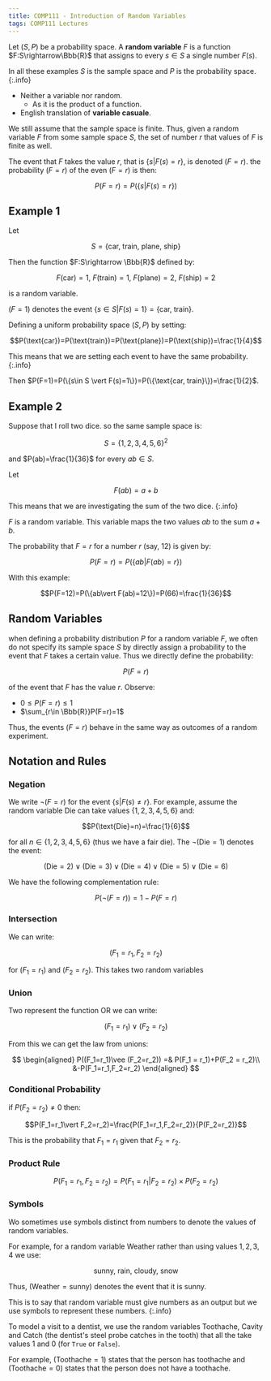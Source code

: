 ```yaml
---
title: COMP111 - Introduction of Random Variables
tags: COMP111 Lectures
---
```

Let $(S,P)$ be a probability space. A **random variable** $F$ is a function $F:S\rightarrow\Bbb{R}$ that assigns to every $s\in S$ a single number $F(s)$. 

In all these examples $S$ is the sample space and $P$ is the probability space.
{:.info}

* Neither a variable nor random.
	* As it is the product of a function.
* English translation of **variable casuale**.

We still assume that the sample space is finite. Thus, given a random variable $F$ from some sample space $S$, the set of number $r$ that values of $F$ is finite as well.

The event that $F$ takes the value $r$, that is $\{s\vert F(s)=r\}$, is denoted $(F=r)$. the probability $(F=r)$ of the even $(F=r)$ is then:

$$P(F=r)=P(\{s\vert F(s)=r\})$$

## Example 1
Let

$$S=\{\text{car, train, plane, ship}\}$$

Then the function $F:S\rightarrow \Bbb{R}$ defined by:

$$F(\text{car})=1,\ F(\text{train})=1,\ F(\text{plane})=2,\ F(\text{ship})=2$$

is a random variable.

$(F=1)$ denotes the event $\{s\in S \vert F(s) =1\} = \{\text{car, train}\}$.

Defining a uniform probability space $(S,P)$ by setting:

$$P(\text{car})=P(\text{train})=P(\text{plane})=P(\text{ship})=\frac{1}{4}$$

This means that we are setting each event to have the same probability.
{:.info}

Then $P(F=1)=P(\{s\in S \vert F(s)=1\})=P(\{\text{car, train}\})=\frac{1}{2}$.

## Example 2
Suppose that I roll two dice. so the same sample space is:

$$S=\{1,2,3,4,5,6\}^2$$

and $P(ab)=\frac{1}{36}$ for every $ab\in S$.

Let 

$$F(ab) = a+b$$

This means that we are investigating the sum of the two dice.
{:.info}

$F$ is a random variable. This variable maps the two values $ab$ to the sum $a+b$. 

The probability that $F=r$ for a number $r$ (say, 12) is given by:

$$P(F=r)=P(\{ab\vert F(ab)=r\})$$

With this example:

 $$P(F=12)=P(\{ab\vert F(ab)=12\})=P(66)=\frac{1}{36}$$
 
## Random Variables
when defining a probability distribution $P$ for a random variable $F$, we often do not specify its sample space $S$ by directly assign a probability to the event that $F$ takes a certain value. Thus we directly define the probability:

$$P(F=r)$$

of the event that $F$ has the value $r$. Observe:

* $0\leq P(F=r)\leq 1$
* $\sum_{r\in \Bbb{R}}P(F=r)=1$

Thus, the events $(F=r)$ behave in the same way as outcomes of a random experiment.

## Notation and Rules
### Negation
We write $\neg(F=r)$ for the event $\{s\vert F(s)\neq r\}$. For example, assume the random variable $\text{Die}$ can take values $\{1,2,3,4,5,6\}$ and:

$$P(\text{Die}=n)=\frac{1}{6}$$

for all $n\in \{1,2,3,4,5,6\}$ (thus we have a fair die). The $\neg(\text{Die}=1)$ denotes the event:

$$(\text{Die}=2)\vee (\text{Die}=3)\vee (\text{Die}=4)\vee (\text{Die}=5)\vee (\text{Die}=6)$$

We have the following complementation rule:

$$P(\neg(F=r))=1-P(F=r)$$

### Intersection
We can write:

$$(F_1=r_1,F_2=r_2)$$

for $(F_1=r_1)$ and $(F_2=r_2)$. This takes two random variables

### Union
Two represent the function OR we can write:

$$(F_1=r_1)\vee(F_2=r_2)$$

From this we can get the law from unions:

$$
\begin{aligned}
P((F_1=r_1)\vee (F_2=r_2)) =& P(F_1 = r_1)+P(F_2 = r_2)\\
&-P(F_1=r_1,F_2=r_2)
\end{aligned}
$$

### Conditional Probability
if $P(F_2=r_2)\neq0$ then:

$$P(F_1=r_1\vert F_2=r_2)=\frac{P(F_1=r_1,F_2=r_2)}{P(F_2=r_2)}$$

This is the probability that $F_1=r_1$ given that $F_2=r_2$.

### Product Rule
$$P(F_1=r_1,F_2=r_2)=P(F_1=r_1\vert F_2=r_2)\times P(F_2=r_2)$$

### Symbols
Wo sometimes use symbols distinct from numbers to denote the values of random variables.

For example, for a random variable $\text{Weather}$ rather than using values $1,2,3,4$ we use:

$$\text{sunny, rain, cloudy, snow}$$

Thus, $(\text{Weather}=\text{sunny})$ denotes the event that it is sunny.

This is to say that random variable must give numbers as an output but we use symbols to represent these numbers.
{:.info}

To model a visit  to a dentist, we use the random variables $\text{Toothache, Cavity}$ and $\text{Catch}$ (the dentist's steel probe catches in the tooth) that all the take values 1 and 0 (for `True` or `False`). 

For example, ($\text{Toothache}=1$) states that the person has toothache and ($\text{Toothache}=0$) states that the person does not have a toothache.